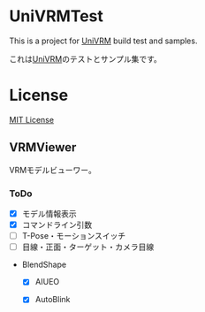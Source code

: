 # UniVRMTest

This is a project for [UniVRM](https://github.com/dwango/UniVRM) build test and samples.

これは[UniVRM](https://github.com/dwango/UniVRM)のテストとサンプル集です。

# License

[MIT License](License.txt)


## VRMViewer

VRMモデルビューワー。

### ToDo

* [x] モデル情報表示
* [x] コマンドライン引数
* [ ] T-Pose・モーションスイッチ
* [ ] 目線・正面・ターゲット・カメラ目線
* BlendShape
    * [x] AIUEO
    * [x] AutoBlink 

